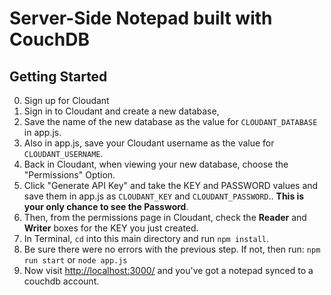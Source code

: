 # Server-Side Notepad built with CouchDB

## Getting Started

0. Sign up for Cloudant
1. Sign in to Cloudant and create a new database, 
2. Save the name of the new database as the value for `CLOUDANT_DATABASE` in app.js.
3. Also in app.js, save your Cloudant username as the value for `CLOUDANT_USERNAME`.
4. Back in Cloudant, when viewing your new database, choose the "Permissions" Option.
5. Click "Generate API Key" and take the KEY and PASSWORD values and save them in app.js as `CLOUDANT_KEY` and `CLOUDANT_PASSWORD`.. **This is your only chance to see the Password**.
6. Then, from the permissions page in Cloudant, check the **Reader** and **Writer** boxes for the KEY you just created.
7. In Terminal, `cd` into this main directory and run `npm install`.
8. Be sure there were no errors with the previous step. If not, then run: `npm run start` or `node app.js`
9. Now visit [http://localhost:3000/](http://localhost:3000/) and you've got a notepad synced to a couchdb account.